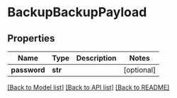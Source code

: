 # BackupBackupPayload

## Properties
Name | Type | Description | Notes
------------ | ------------- | ------------- | -------------
**password** | **str** |  | [optional] 

[[Back to Model list]](../README.md#documentation-for-models) [[Back to API list]](../README.md#documentation-for-api-endpoints) [[Back to README]](../README.md)



